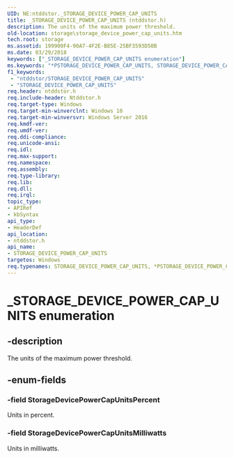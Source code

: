 ```yaml
---
UID: NE:ntddstor._STORAGE_DEVICE_POWER_CAP_UNITS
title: _STORAGE_DEVICE_POWER_CAP_UNITS (ntddstor.h)
description: The units of the maximum power threshold.
old-location: storage\storage_device_power_cap_units.htm
tech.root: storage
ms.assetid: 199900F4-90A7-4F2E-B85E-25BF3593D50B
ms.date: 03/29/2018
keywords: ["_STORAGE_DEVICE_POWER_CAP_UNITS enumeration"]
ms.keywords: "*PSTORAGE_DEVICE_POWER_CAP_UNITS, STORAGE_DEVICE_POWER_CAP_UNITS, STORAGE_DEVICE_POWER_CAP_UNITS enumeration [Storage Devices], StorageDevicePowerCapUnitsMilliwatts, StorageDevicePowerCapUnitsPercent, _STORAGE_DEVICE_POWER_CAP_UNITS, ntddstor/STORAGE_DEVICE_POWER_CAP_UNITS, ntddstor/StorageDevicePowerCapUnitsMilliwatts, ntddstor/StorageDevicePowerCapUnitsPercent, storage.storage_device_power_cap_units"
f1_keywords:
 - "ntddstor/STORAGE_DEVICE_POWER_CAP_UNITS"
 - "STORAGE_DEVICE_POWER_CAP_UNITS"
req.header: ntddstor.h
req.include-header: Ntddstor.h
req.target-type: Windows
req.target-min-winverclnt: Windows 10
req.target-min-winversvr: Windows Server 2016
req.kmdf-ver: 
req.umdf-ver: 
req.ddi-compliance: 
req.unicode-ansi: 
req.idl: 
req.max-support: 
req.namespace: 
req.assembly: 
req.type-library: 
req.lib: 
req.dll: 
req.irql: 
topic_type:
- APIRef
- kbSyntax
api_type:
- HeaderDef
api_location:
- ntddstor.h
api_name:
- STORAGE_DEVICE_POWER_CAP_UNITS
targetos: Windows
req.typenames: STORAGE_DEVICE_POWER_CAP_UNITS, *PSTORAGE_DEVICE_POWER_CAP_UNITS
---
```


# _STORAGE_DEVICE_POWER_CAP_UNITS enumeration


## -description


The units of the maximum power threshold.


## -enum-fields




### -field StorageDevicePowerCapUnitsPercent

Units in percent.


### -field StorageDevicePowerCapUnitsMilliwatts

Units in milliwatts.


